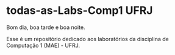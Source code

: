 # todas-as-Labs-Comp1 UFRJ

Bom dia, boa tarde e boa noite.

Esse é um repositório dedicado aos laboratórios da disciplina de Computação 1 (MAE) - UFRJ.

